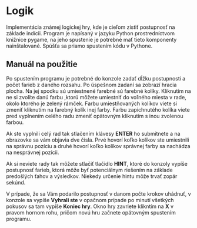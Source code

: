 # Logik
Implementácia známej logickej hry, kde je cieľom zistiť postupnosť na základe indícii.
Program je napísaný v jazyku Python prostredníctvom knižnice pygame, na jeho spustenie je potrebné mať tieto komponenty nainštalované. Spúšťa sa priamo spustením kódu v Pythone.

## Manuál na použitie
Po spustením programu je potrebné do konzole zadať dĺžku postupnosti a počet farieb z daného rozsahu. Po úspešnom zadaní sa zobrazí hracia plocha. Na jej spodku sú umiestnené farebné sú farebné kolíky. Kliknutím na ne si zvolíte danú farbu 
,ktorú môžete umiestniť do voľného miesta v rade, okolo ktorého je zelený rámček. Farbu umiestňovaných kolíkov viete si zmeniť kliknutím na farebný kolík inej farby. Farbu zapichnutého kolíka viete pred vyplnením celého radu zmeniť opätovným kliknutím s inou zvolenou farbou.

Ak ste vyplnili celý rad tak stlačením klávesy **ENTER** ho submitnete a na obrazovke sa vám objavia dve čísla. Prvé hovorí koľko kolíkov ste umiestnili na správnu pozíciu a druhé hovorí koľko kolíkov správnej farby sa nachádza na nesprávnej pozícii.

Ak si neviete rady tak môžete stlačiť tlačidlo **HINT**, ktoré do konzoly vypíše postupnosť farieb, ktorá môže byť potenciálnym riešením na základe predošlých ťahov a výsledkov. Niekedy určenie hintu môže trvať zopár sekúnd.

V prípade, že sa Vám podarilo postupnosť v danom počte krokov uhádnuť, v konzole sa vypíše **Vyhrali ste** v opačnom prípade po minutí všetkých pokusov sa tam vypíše **Koniec hry**. Okno hry zavriete klikntím na  **X**  v pravom hornom rohu, pričom novú hru začnete opätovným spustením programu.





